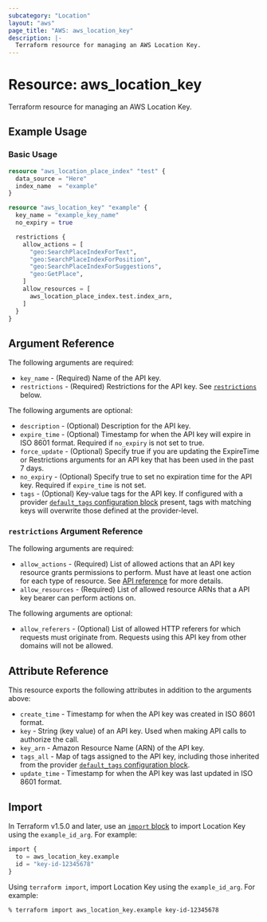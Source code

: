 ```yaml
---
subcategory: "Location"
layout: "aws"
page_title: "AWS: aws_location_key"
description: |-
  Terraform resource for managing an AWS Location Key.
---
```

# Resource: aws_location_key

Terraform resource for managing an AWS Location Key.

## Example Usage

### Basic Usage

```terraform
resource "aws_location_place_index" "test" {
  data_source = "Here"
  index_name  = "example"
}

resource "aws_location_key" "example" {
  key_name = "example_key_name"
  no_expiry = true

  restrictions {
    allow_actions = [
      "geo:SearchPlaceIndexForText",
      "geo:SearchPlaceIndexForPosition",
      "geo:SearchPlaceIndexForSuggestions",
      "geo:GetPlace",
    ]
    allow_resources = [
      aws_location_place_index.test.index_arn,
    ]
  }
}
```

## Argument Reference

The following arguments are required:

* `key_name` - (Required) Name of the API key.
* `restrictions` - (Required) Restrictions for the API key. See [`restrictions`](#restrictions-argument-reference) below.

The following arguments are optional:

* `description` - (Optional) Description for the API key.
* `expire_time` - (Optional) Timestamp for when the API key will expire in ISO 8601 format. Required if `no_expiry` is not set to true.
* `force_update` - (Optional) Specify true if you are updating the ExpireTime or Restrictions arguments for an API key that has been used in the past 7 days.
* `no_expiry` - (Optional) Specify true to set no expiration time for the API key. Required if `expire_time` is not set.
* `tags` - (Optional) Key-value tags for the API key. If configured with a provider [`default_tags` configuration block](https://registry.terraform.io/providers/hashicorp/aws/latest/docs#default_tags-configuration-block) present, tags with matching keys will overwrite those defined at the provider-level.

### `restrictions` Argument Reference

The following arguments are required:

* `allow_actions` - (Required) List of allowed actions that an API key resource grants permissions to perform. Must have at least one action for each type of resource. See [API reference](https://docs.aws.amazon.com/location/latest/APIReference/API_ApiKeyRestrictions.html) for more details.
* `allow_resources` - (Required) List of allowed resource ARNs that a API key bearer can perform actions on.

The following arguments are optional:

* `allow_referers` - (Optional) List of allowed HTTP referers for which requests must originate from. Requests using this API key from other domains will not be allowed.

## Attribute Reference

This resource exports the following attributes in addition to the arguments above:

* `create_time` - Timestamp for when the API key was created in ISO 8601 format.
* `key` - String (key value) of an API key. Used when making API calls to authorize the call.
* `key_arn` - Amazon Resource Name (ARN) of the API key.
* `tags_all` - Map of tags assigned to the API key, including those inherited from the provider [`default_tags` configuration block](https://registry.terraform.io/providers/hashicorp/aws/latest/docs#default_tags-configuration-block).
* `update_time` - Timestamp for when the API key was last updated in ISO 8601 format.

## Import

In Terraform v1.5.0 and later, use an [`import` block](https://developer.hashicorp.com/terraform/language/import) to import Location Key using the `example_id_arg`. For example:

```terraform
import {
  to = aws_location_key.example
  id = "key-id-12345678"
}
```

Using `terraform import`, import Location Key using the `example_id_arg`. For example:

```console
% terraform import aws_location_key.example key-id-12345678
```
